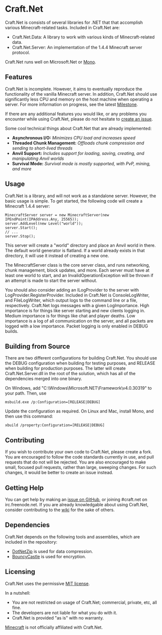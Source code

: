 # Craft.Net

Craft.Net is consists of several libraries for .NET that that accomplish various
Minecraft-related tasks. Included in Craft.Net are:

* Craft.Net.Data: A library to work with various kinds of Minecraft-related data.
* Craft.Net.Server: An implementation of the 1.4.4 Minecraft server protocol.

Craft.Net runs well on Microsoft.Net or [Mono](https://github.com/mono/mono).

## Features

Craft.Net is incomplete. However, it aims to eventually reproduce the functionality of the
vanilla Minecraft server. In addition, Craft.Net should use significantly less CPU and
memory on the host machine when operating a server. For more information on progress, see
the latest [Milestone](https://github.com/SirCmpwn/Craft.Net/issues/milestones).

If there are any additional features you would like, or any problems you encounter while
using Craft.Net, please do not hesitate to
[create an issue](https://github.com/SirCmpwn/Craft.Net/issues).

Some cool technical things about Craft.Net that are already implemented:

* **Asynchronous I/O:** *Minimizes CPU load and increases speed*
* **Threaded Chunk Management:** *Offloads chunk compression and sending to short-lived threads*
* **Anvil Support:** *Includes support for loading, saving, creating, and manipulating Anvil worlds*
* **Survival Mode:** *Survival mode is mostly supported, with PvP, mining, and more*

## Usage

Craft.Net is a library, and will not work as a standalone server. However, the basic usage
is simple. To get started, the following code will create a Minecraft 1.4.4 server:

    MinecraftServer server = new MinecraftServer(new IPEndPoint(IPAddress.Any, 25565));
    server.AddLevel(new Level("world"));
    server.Start();
    // ...
    server.Stop();

This server will create a "world" directory and place an Anvil world in there. The default world
generator is flatland. If a world already exists in that directory, it will use it instead of
creating a new one.

The MinecraftServer class is the core server class, and runs networking, chunk management,
block updates, and more. Each server must have at least one world to start, and an
InvalidOperationException will be thrown if an attempt is made to start the server without.

You should also consider adding an ILogProvider to the server with LogProvider.RegisterProvider.
Included in Craft.Net is ConsoleLogWriter, and FileLogWriter, which output logs to the command
line or a file, respectively. Craft.Net logs messages with a given LogImportance. High importance
is for things like server starting and new clients logging in. Medium importance is for things
like chat and player deaths. Low importance is a log of all communication on the server, and
all packets are logged with a low importance. Packet logging is only enabled in DEBUG builds.

## Building from Source

There are two different configurations for building Craft.Net. You should use the DEBUG
configuration when building for testing purposes, and RELEASE when building for production
purposes. The latter will create Craft.Net.Server.dll in the root of the solution, which
has all of the dependencies merged into one binary.

On Windows, add "C:\Windows\Microsoft.NET\Framework\v4.0.30319" to your path. Then, use

    msbuild.exe /p:Configuration=[RELEASE|DEBUG]

Update the configuration as required. On Linux and Mac, install Mono, and then use this
command:

    xbuild /property:Configuration=[RELEASE|DEBUG]

## Contributing

If you wish to contribute your own code to Craft.Net, please create a fork. You are
encouraged to follow the code standards currently in use, and pull requests that do not will
be rejected. You are also encouraged to make small, focused pull requests, rather than large,
sweeping changes. For such changes, it would be better to create an issue instead.

## Getting Help

You can get help by making an [issue on GitHub](https://github.com/SirCmpwn/Craft.Net/issues),
or joining #craft.net on irc.freenode.net.  If you are already knowledgable about using
Craft.Net, consider contributing to the [wiki](https://github.com/SirCmpwn/Craft.Net/wiki) for
the sake of others.

## Dependencies

Craft.Net depends on the following tools and assemblies, which are included in the repository:

* [DotNetZip](http://dotnetzip.codeplex.com/) is used for data compression.
* [BouncyCastle](http://www.bouncycastle.org/) is used for encryption.

## Licensing

Craft.Net uses the permissive [MIT license](http://www.opensource.org/licenses/mit-license.php/).

In a nutshell:

* You are not restricted on usage of Craft.Net; commercial, private, etc, all fine.
* The developers are not liable for what you do with it.
* Craft.Net is provided "as is" with no warranty.

[Minecraft](http://minecraft.net) is not officially affiliated with Craft.Net.
